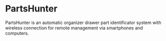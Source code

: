 # PartsHunter
PartsHunter is an automatic organizer drawer part identificator system with wireless connection for remote management via smartphones and computers.
